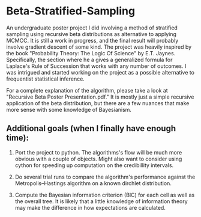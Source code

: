 # Beta-Stratified-Sampling
An undergraduate poster project I did involving a method of stratified sampling using recursive beta distributions as alternative to applying MCMCC. It is still a work in progress, and the final result will probably involve gradient descent of some kind. The project was heavily inspired by the book "Probability Theory: The Logic Of Science" by E.T. Jaynes. Specifically, the section where he a gives a generalized formula for Laplace's Rule of Succession that works with any number of outcomes. I was intrigued and started working on the project as a possible alternative to frequentist statistical inference. 

For a complete explanation of the algorithm, please take a look at "Recursive Beta Poster Presentation.pdf." It is mostly just a simple recursive application of the beta distribution, but there are a few nuances that make more sense with some knowledge of Bayesianism. 


## Additional goals (when I finally have enough time): 

1. Port the project to python. The algorithms's flow will be much more obvious with a couple of objects. Might also want to consider using cython for speeding up computation on the credibillity intervals. 

2. Do several trial runs to compare the algorithm's performance against the Metropolis–Hastings algorithm on a known dirchlet distribution. 

3. Compute the Bayesian information criterion (BIC) for each cell as well as the overall tree. It is likely that a little knowledge of information theory may make the difference in how expectations are calculated. 
